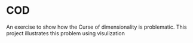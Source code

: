 # COD
An exercise to show how the Curse of dimensionality is problematic. This project illustrates this problem using visulization
